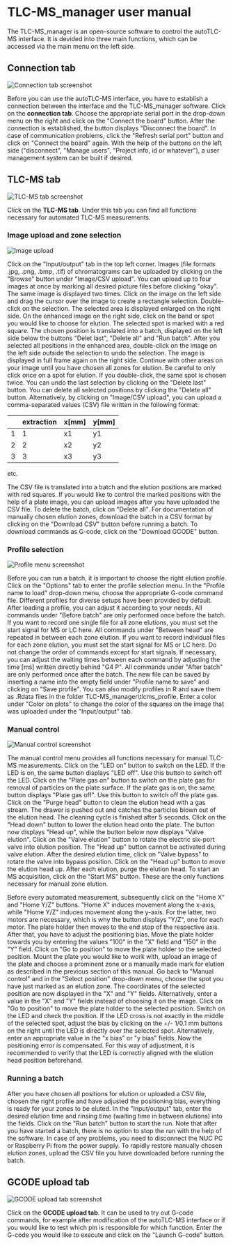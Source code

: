 # TLC-MS_manager user manual

The TLC-MS_manager is an open-source software to control the autoTLC-MS interface. 
It is devided into three main functions, which can be accessed via the main menu on the left side.


## Connection tab

![Connection tab screenshot](Connection_tab.png)

Before you can use the autoTLC-MS interface, you have to establish a connection between the interface and the TLC-MS_manager software. 
Click on the **connection tab**.
Choose the appropriate serial port in the drop-down menu on the right and click on the "Connect the board" button.
After the connection is established, the button displays "Disconnect the board". 
In case of communication problems, click the "Refresh serial port" button and click on "Connect the board" again. 
With the help of the buttons on the left side ("disconnect", "Manage users", "Project info, id or whatever"), a user management system can be built if desired. 


## TLC-MS tab

![TLC-MS tab screenshot](TLC-MS_tab.png)

Click on the **TLC-MS tab**. Under this tab you can find all functions necessary for automated TLC-MS measurements.

### Image upload and zone selection

![Image upload](Image_upload.png)

Click on the "Input/output" tab in the top left corner. 
Images (file formats .jpg, .png, .bmp, .tif) of chromatograms can be uploaded by clicking on the "Browse" button under "Image/CSV upload". 
You can upload up to four images at once by marking all desired picture files before clicking "okay".
The same image is displayed two times. Click on the image on the left side and drag the cursor over the image to create a rectangle selection.
Double-click on the selection. The selected area is displayed enlarged on the right side. 
On the enhanced image on the right side, click on the band or spot you would like to choose for elution. 
The selected spot is marked with a red square.
The chosen position is translated into a batch, displayed on the left side below the buttons "Delet last", "Delete all" and "Run batch".
After you selected all positions in the enhanced area, double-click on the image on the left side outside the selection to undo the selection. 
The image is displayed in full frame again on the right side. 
Continue with other areas on your image until you have chosen all zones for elution. 
Be careful to only click once on a spot for elution. If you double-click, the same spot is chosen twice.
You can undo the last selection by clicking on the "Delete last" button. 
You can delete all selected positions by clicking the "Delete all" button.
Alternatively, by clicking on "Image/CSV upload", you can upload a comma-separated values (CSV) file written in the following format:

|        | extraction | x[mm] | y[mm] |
|--------|------------|-------|-------|
|   1    |   1        |  x1   |  y1   |
|   2    |   2        |  x2   |  y2   |
|   3    |   3        |  x3   |  y3   |

etc. 

The CSV file is translated into a batch and the elution positions are marked with red squares.
If you would like to control the marked positions with the help of a plate image, you can upload images after you have uploaded the CSV file.
To delete the batch, click on "Delete all".
For documentation of manually chosen elution zones, download the batch in a CSV format by clicking on the "Download CSV" button before running a batch.
To download commands as G-code, click on the "Download GCODE" button.

### Profile selection

![Profile menu screenshot](Profile_menu.png)

Before you can run a batch, it is important to choose the right elution profile.
Click on the "Options" tab to enter the profile selection menu. 
In the "Profile name to load" drop-down menu, choose the appropriate G-code command file.
Different profiles for diverse setups have been provided by default.
After loading a profile, you can adjust it according to your needs.
All commands under "Before batch" are only performed once before the batch.
If you want to record one single file for all zone elutions, you must set the start signal for MS or LC here.
All commands under "Between head" are repeated in between each zone elution. 
If you want to record individual files for each zone elution, you must set the start signal for MS or LC here.
Do not change the order of commands except for start signals. 
If necessary, you can adjust the waiting times between each command by adjusting the time [ms] written directly behind "G4 P".
All commands under "After batch" are only performed once after the batch.
The new file can be saved by inserting a name into the empty field under "Profile name to save" and clicking on "Save profile".
You can also modify profiles in R and save them as .Rdata files in the folder TLC-MS_manager\tlcms_profile.
Enter a color under "Color on plots" to change the color of the squares on the image that was uploaded under the "Input/output" tab.

### Manual control

![Manual control screenshot](Manual_control.png)

The manual control menu provides all functions necessary for manual TLC-MS measurements. 
Click on the "LED on" button to switch on the LED. If the LED is on, the same button displays "LED off". Use this button to switch off the LED.
Click on the "Plate gas on" button to switch on the plate gas for removal of particles on the plate surface.
If the plate gas is on, the same button displays "Plate gas off". Use this button to switch off the plate gas.
Click on the "Purge head" button to clean the elution head with a gas stream. 
The drawer is pushed out and catches the particles blown out of the elution head.
The cleaning cycle is finished after 5 seconds.
Click on the "Head down" button to lower the elution head onto the plate. The button now displays "Head up", while the button below now displays "Valve elution". 
Click on the "Valve elution" button to rotate the electric six-port valve into elution position. 
The "Head up" button cannot be activated during valve elution. 
After the desired elution time, click on "Valve bypass" to rotate the valve into bypass position.
Click on the "Head up" button to move the elution head up. After each elution, purge the elution head.
To start an MS acquisition, click on the "Start MS" button.
These are the only functions necessary for manual zone elution.

Before every automated measurement, subsequently click on the "Home X" and "Home Y/Z" buttons. 
"Home X" induces movement along the x-axis, while "Home Y/Z" induces movement along the y-axis.
For the latter, two motors are necessary, which is why the button displays "Y/Z", one for each motor.
The plate holder then moves to the end stop of the respective axis. After that, you have to adjust the positioning bias.
Move the plate holder towards you by entering the values "100" in the "X" field and "150" in the "Y" field.
Click on "Go to position" to move the plate holder to the selected position.
Mount the plate you would like to work with, upload an image of the plate and choose a prominent zone or a manually made mark for elution as described in the previous section of this manual.
Go back to "Manual control" and in the "Select position" drop-down menu, choose the spot you have just marked as an elution zone.
The coordinates of the selected position are now displayed in the "X" and "Y" fields.
Alternatively, enter a value in the "X" and "Y" fields instead of choosing it on the image.
Click on "Go to position" to move the plate holder to the selected position. 
Switch on the LED and check the position.
If the LED cross is not exactly in the middle of the selected spot, adjust the bias by clicking on the +/- 1/0.1 mm buttons on the right until the LED is directly over the selected spot.
Alternatively, enter an appropriate value in the "x bias" or "y bias" fields. Now the positioning error is compensated.
For this way of adjustment, it is recommended to verify that the LED is correctly aligned with the elution head position beforehand. 

### Running a batch 

After you have chosen all positions for elution or uploaded a CSV file, chosen the right profile 
and have adjusted the positioning bias, everything is ready for your zones to be eluted.
In the "Input/output" tab, enter the desired elution time and rinsing time (waiting time in between elutions) into the fields.
Click on the "Run batch" button to start the run. Note that after you have started a batch, there is no option to stop the run with the help of the software.
In case of any problems, you need to disconnect the NUC PC or Raspberry Pi from the power supply. 
To rapidly restore manually chosen elution zones, upload the CSV file you have downloaded before running the batch.


## GCODE upload tab

![GCODE upload tab screenshot](GCODE_upload_tab.png)

Click on the **GCODE upload tab**. It can be used to try out G-code commands, for example after modification of the autoTLC-MS interface
or if you would like to test which pin is responsible for which function. 
Enter the G-code you would like to execute and click on the "Launch G-code" button.


